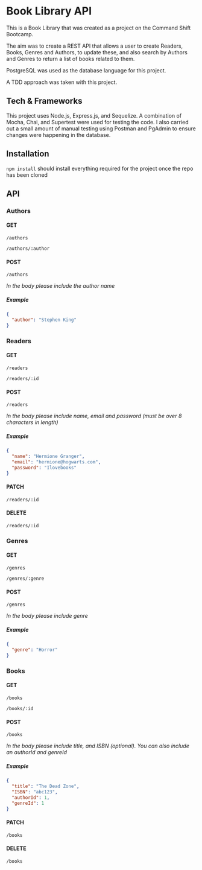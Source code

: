 # Book Library API

This is a Book Library that was created as a project on the Command Shift Bootcamp.

The aim was to create a REST API that allows a user to create Readers, Books, Genres and Authors, to update these, and also search by Authors and Genres to return a list of books related to them.

PostgreSQL was used as the database language for this project.

A TDD approach was taken with this project.

## Tech & Frameworks

This project uses Node.js, Express.js, and Sequelize. A combination of Mocha, Chai, and Supertest were used for testing the code. I also carried out a small amount of manual testing using Postman and PgAdmin to ensure changes were happening in the database.

## Installation

`npm install` should install everything required for the project once the repo has been cloned

## API

### Authors

#### GET

`/authors`

`/authors/:author`

#### POST

`/authors`

_In the body please include the author name_

##### Example

```json
{
  "author": "Stephen King"
}
```

### Readers

#### GET

`/readers`

`/readers/:id`

#### POST

`/readers`

_In the body please include name, email and password (must be over 8 characters in length)_

##### Example

```json
{
  "name": "Hermione Granger",
  "email": "hermione@hogwarts.com",
  "password": "Ilovebooks"
}
```

#### PATCH

`/readers/:id`

#### DELETE

`/readers/:id`

### Genres

#### GET

`/genres`

`/genres/:genre`

#### POST

`/genres`

_In the body please include genre_

##### Example

```json
{
  "genre": "Horror"
}
```

### Books

#### GET

`/books`

`/books/:id`

#### POST

`/books`

_In the body please include title, and ISBN (optional). You can also include an authorId and genreId_

##### Example

```json
{
  "title": "The Dead Zone",
  "ISBN": "abc123",
  "authorId": 1,
  "genreId": 1
}
```

#### PATCH

`/books`

#### DELETE

`/books`
